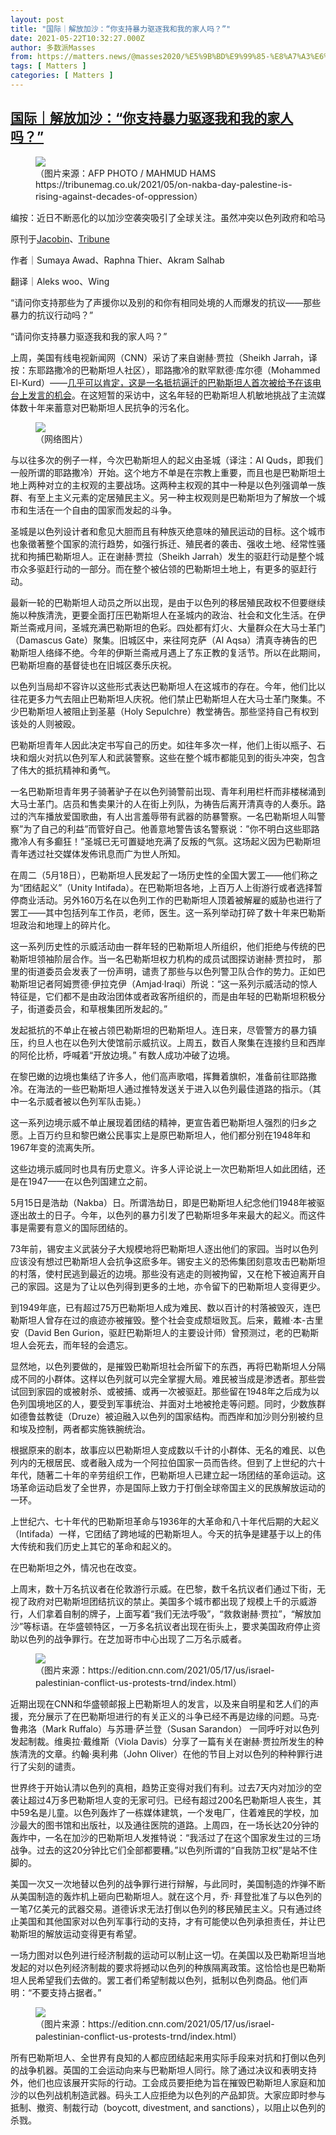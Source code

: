 ```yaml
---
layout: post
title: "国际｜解放加沙：“你支持暴力驱逐我和我的家人吗？”"
date: 2021-05-22T10:32:27.000Z
author: 多数派Masses
from: https://matters.news/@masses2020/%E5%9B%BD%E9%99%85-%E8%A7%A3%E6%94%BE%E5%8A%A0%E6%B2%99-%E4%BD%A0%E6%94%AF%E6%8C%81%E6%9A%B4%E5%8A%9B%E9%A9%B1%E9%80%90%E6%88%91%E5%92%8C%E6%88%91%E7%9A%84%E5%AE%B6%E4%BA%BA%E5%90%97-bafyreievrlbd4v2othmegxzkefsjvmy67blropbxx7hvk2pahmtmgelz64
tags: [ Matters ]
categories: [ Matters ]
---
```

<!--1621679547000-->
[国际｜解放加沙：“你支持暴力驱逐我和我的家人吗？”](https://matters.news/@masses2020/%E5%9B%BD%E9%99%85-%E8%A7%A3%E6%94%BE%E5%8A%A0%E6%B2%99-%E4%BD%A0%E6%94%AF%E6%8C%81%E6%9A%B4%E5%8A%9B%E9%A9%B1%E9%80%90%E6%88%91%E5%92%8C%E6%88%91%E7%9A%84%E5%AE%B6%E4%BA%BA%E5%90%97-bafyreievrlbd4v2othmegxzkefsjvmy67blropbxx7hvk2pahmtmgelz64)
------

<div>
<figure class="image"><img src="https://assets.matters.news/embed/08e4a783-9ca0-4ae8-8f8a-a374b73ce4c1.jpeg" data-asset-id="08e4a783-9ca0-4ae8-8f8a-a374b73ce4c1" referrerpolicy="no-referrer"><figcaption><span>（图片来源：AFP PHOTO / MAHMUD HAMS https://tribunemag.co.uk/2021/05/on-nakba-day-palestine-is-rising-against-decades-of-oppression）</span></figcaption></figure><pre class="ql-syntax">编按：近日不断恶化的以加沙空袭突吸引了全球关注。虽然冲突以色列政府和哈马斯在星期五开始停火，但没有人知道这短暂的平静会延续多久，同时爆发的全球反对以色列种族隔离体制和定居殖民主义（settler colonialism）让世人讶异。在华语地区，长年受主流媒体的简化报道，舆论对于以巴冲突陷进了一种漠视帝国主义历史的泥浆摔角。为了讨论真正触碰问题的核心，我们接下来会透过翻译整理、访问长期关注议题的专家和巴勒斯坦组织者来引进一种历史的、进步的观点。下文整合自两篇英语进步媒体的文章，述说了近期以巴冲突的缘由，以及全球反以色列种族隔离浪潮的发展。</pre><p>原刊于<a href="https://jacobinmag.com/2021/05/israeli-apartheid-turning-tide-global-protests-general-strike-palestine-liberation" target="_blank">Jacobin</a>、<a href="https://tribunemag.co.uk/2021/05/on-nakba-day-palestine-is-rising-against-decades-of-oppression" target="_blank">Tribune</a></p><p>作者｜Sumaya Awad、Raphna Thier、Akram Salhab</p><p>翻译｜Aleks woo、Wing</p><p>“请问你支持那些为了声援你以及别的和你有相同处境的人而爆发的抗议——那些暴力的抗议行动吗？”</p><p>“请问你支持暴力驱逐我和我的家人吗？”</p><p>上周，美国有线电视新闻网（CNN）采访了来自谢赫·贾拉（Sheikh Jarrah，译按：东耶路撒冷的巴勒斯坦人社区），耶路撒冷的默罕默德·库尔德（Mohammed El-Kurd）——<a href="https://www.vice.com/en/article/y3dvdb/mohammed-el-kurd-cnn-interview-sheikh-jarrah" target="_blank">几乎可以肯定，这是一名抵抗逼迁的巴勒斯坦人首次被给予在该电台上发言的机会</a>。在这短暂的采访中，这名年轻的巴勒斯坦人机敏地挑战了主流媒体数十年来蓄意对巴勒斯坦人民抗争的污名化。</p><figure class="image"><img src="https://assets.matters.news/embed/506a9f9d-43ee-4b2a-9047-e790bc18f55c.jpeg" data-asset-id="506a9f9d-43ee-4b2a-9047-e790bc18f55c" referrerpolicy="no-referrer"><figcaption><span>（网络图片）</span></figcaption></figure><p>与以往多次的例子一样，今次巴勒斯坦人的起义由圣城（译注：Al Quds，即我们一般所谓的耶路撒冷）开始。这个地方不单是在宗教上重要，而且也是巴勒斯坦土地上两种对立的主权观的主要战场。这两种主权观的其中一种是以色列强调单一族群、有至上主义元素的定居殖民主义。另一种主权观则是巴勒斯坦为了解放一个城市和生活在一个自由的国家而发起的斗争。</p><p>圣城是以色列设计者和愈见大胆而且有种族灭绝意味的殖民运动的目标。这个城市也象徵著整个国家的流行趋势，如强行拆迁、殖民者的袭击、强收土地、经常性骚扰和拘捕巴勒斯坦人。正在谢赫·贾拉（Sheikh Jarrah）发生的驱赶行动是整个城市众多驱赶行动的一部分。而在整个被佔领的巴勒斯坦土地上，有更多的驱赶行动。</p><p>最新一轮的巴勒斯坦人动员之所以出现，是由于以色列的移居殖民政权不但要继续施以种族清洗，更要全面打压巴勒斯坦人在圣城内的政治、社会和文化生活。在伊斯兰斋戒月间，圣城充满巴勒斯坦的色彩。四处都有灯火、大量群众在大马士革门（Damascus Gate）聚集。旧城区中，来往阿克萨（Al Aqsa）清真寺祷告的巴勒斯坦人络绎不绝。今年的伊斯兰斋戒月遇上了东正教的复活节。所以在此期间，巴勒斯坦裔的基督徒也在旧城区奏乐庆祝。</p><p>以色列当局却不容许以这些形式表达巴勒斯坦人在这城市的存在。今年，他们比以往花更多力气去阻止巴勒斯坦人庆祝。他们禁止巴勒斯坦人在大马士革门聚集。不少巴勒斯坦人被阻止到圣墓（Holy Sepulchre）教堂祷告。那些坚持自己有权到该处的人则被殴。</p><p>巴勒斯坦青年人因此决定书写自己的历史。如往年多次一样，他们上街以瓶子、石块和烟火对抗以色列军人和武装警察。这些在整个城市都能见到的街头冲突，包含了伟大的抵抗精神和勇气。</p><p>一名巴勒斯坦青年男子骑著驴子在以色列骑警前出现、青年利用栏杆而非楼梯涌到大马士革门。店员和售卖果汁的人在街上列队，为祷告后离开清真寺的人奏乐。路过的汽车播放爱国歌曲，有人出言羞辱带有武器的防暴警察。一名巴勒斯坦人叫警察”为了自己的利益”而管好自己。他善意地警告该名警察说：”你不明白这些耶路撒冷人有多癫狂！”圣城已无可置疑地充满了反叛的气氛。这场起义因为巴勒斯坦青年透过社交媒体发佈讯息而广为世人所知。</p><p>在周二（5月18日），巴勒斯坦人民发起了一场历史性的全国大罢工——他们称之为“团结起义”（Unity Intifada）。在巴勒斯坦各地，上百万人上街游行或者选择暂停商业活动。另外160万名在以色列工作的巴勒斯坦人顶着被解雇的威胁也进行了罢工——其中包括列车工作员，老师，医生。这一系列举动打碎了数十年来巴勒斯坦政治和地理上的碎片化。</p><p>这一系列历史性的示威活动由一群年轻的巴勒斯坦人所组织，他们拒绝与传统的巴勒斯坦领袖阶层合作。当一名巴勒斯坦权力机构的成员试图探访谢赫·贾拉时， 那里的街道委员会发表了一份声明，谴责了那些与以色列警卫队合作的势力。正如巴勒斯坦记者阿姆贾德·伊拉克伊（Amjad·Iraqi）所说：“这一系列示威活动的惊人特征是，它们都不是由政治团体或者政客所组织的，而是由年轻的巴勒斯坦积极分子，街道委员会，和草根集团所发起的。”</p><p>发起抵抗的不单止在被占领巴勒斯坦的巴勒斯坦人。连日来，尽管警方的暴力镇压，约旦人也在以色列大使馆前示威抗议。上周五，数百人聚集在连接约旦和西岸的阿伦比桥，呼喊着“开放边境。” 有数人成功冲破了边境。</p><p>在黎巴嫩的边境也集结了许多人，他们高声歌唱，挥舞着旗帜，准备前往耶路撒冷。在海法的一些巴勒斯坦人通过推特发送关于进入以色列最佳道路的指示。（其中一名示威者被以色列军队击毙。）</p><p>这一系列边境示威不单止展现着团结的精神，更宣告着巴勒斯坦人强烈的归乡之愿。上百万约旦和黎巴嫩公民事实上是原巴勒斯坦人，他们都分别在1948年和1967年变的流离失所。</p><p>这些边境示威同时也具有历史意义。许多人评论说上一次巴勒斯坦人如此团结，还是在1947——在以色列国建立之前。</p><p>5月15日是浩劫（Nakba）日。所谓浩劫日，即是巴勒斯坦人纪念他们1948年被驱逐出故土的日子。今年，以色列的暴力引发了巴勒斯坦多年来最大的起义。而这件事是需要有意义的国际团结的。</p><p>73年前，锡安主义武装分子大规模地将巴勒斯坦人逐出他们的家园。当时以色列应该没有想过巴勒斯坦人会抗争这麽多年。锡安主义的恐佈集团刻意攻击巴勒斯坦的村落，使村民逃到最近的边境。那些没有逃走的则被拘留，又在枪下被迫离开自己的家园。这是为了让以色列得到更多的土地，亦令留下的巴勒斯坦人变得更少。</p><p>到1949年底，已有超过75万巴勒斯坦人成为难民、数以百计的村落被毁灭，连巴勒斯坦人曾存在过的痕迹亦被摧毁。整个社会变成颓垣败瓦。后来，戴維·本-古里安（David Ben Gurion，驱赶巴勒斯坦人的主要设计师）曾预测过，老的巴勒斯坦人会死去，而年轻的会遗忘。</p><p>显然地，以色列要做的，是摧毁巴勒斯坦社会所留下的东西，再将巴勒斯坦人分隔成不同的小群体。这样以色列就可以完全掌握大局。难民被当成是渗透者。那些尝试回到家园的或被射杀、或被捕、或再一次被驱赶。那些留在1948年之后成为以色列国境地区的人，要受到军事统治、并面对土地被抢走等问题。同时，少数族群如德鲁兹教徒（Druze）被迫融入以色列的国家结构。而西岸和加沙则分别被约旦和埃及控制，两者都实施铁腕统治。</p><p>根据原来的剧本，故事应以巴勒斯坦人变成数以千计的小群体、无名的难民、以色列内的无根居民、或者融入成为一个阿拉伯国家一员而告终。但到了上世纪的六十年代，随著二十年的辛劳组织工作，巴勒斯坦人已建立起一场团结的革命运动。这场革命运动启发了全世界，亦是国际上致力于打倒全球帝国主义的民族解放运动的一环。</p><p>上世纪六、七十年代的巴勒斯坦革命与1936年的大革命和八十年代后期的大起义（Intifada）一样，它团结了跨地域的巴勒斯坦人。今天的抗争是建基于以上的伟大传统和我们历史上其它的革命和起义的。</p><p>在巴勒斯坦之外，情况也在改变。</p><p>上周末，数十万名抗议者在伦敦游行示威。在巴黎，数千名抗议者们通过下街，无视了政府对巴勒斯坦团结抗议的禁止。美国多个城市都出现了规模上千的示威游行，人们拿着自制的牌子，上面写着“我们无法呼吸”，“救救谢赫·贾拉”，“解放加沙”等标语。在华盛顿特区，一万多名抗议者出现在街头上，要求美国政府停止资助以色列的战争罪行。在芝加哥市中心出现了二万名示威者。</p><figure class="image"><img src="https://assets.matters.news/embed/3d3da4fa-a231-44ed-9b30-9b7e327aab91.jpeg" data-asset-id="3d3da4fa-a231-44ed-9b30-9b7e327aab91" referrerpolicy="no-referrer"><figcaption><span>（图片来源：https://edition.cnn.com/2021/05/17/us/israel-palestinian-conflict-us-protests-trnd/index.html）</span></figcaption></figure><p>近期出现在CNN和华盛顿邮报上巴勒斯坦人的发言，以及来自明星和艺人们的声援，充分展示了在巴勒斯坦进行的有关正义的斗争已经不再是边缘的问题。马克·鲁弗洛（Mark Ruffalo）与苏珊·萨兰登（Susan Sarandon） 一同呼吁对以色列发起制裁。维奥拉·戴维斯（Viola Davis）分享了一篇有关在谢赫·贾拉所发生的种族清洗的文章。约翰·奥利弗（John Oliver）在他的节目上对以色列的种种罪行进行了尖刻的谴责。</p><p>世界终于开始认清以色列的真相，趋势正变得对我们有利。过去7天内对加沙的空袭让超过4万多巴勒斯坦人变的无家可归。已经有超过200名巴勒斯坦人丧生，其中59名是儿童。以色列轰炸了一栋媒体建筑，一个发电厂，住着难民的学校，加沙最大的图书馆和出版社，以及通往医院的道路。上周四，在一场长达20分钟的轰炸中，一名在加沙的巴勒斯坦人发推特说：“我活过了在这个国家发生过的三场战争。过去的这20分钟比它们全部都要糟。”以色列所谓的“自我防卫权”是站不住脚的。</p><p>美国一次又一次地替以色列的战争罪行进行辩解，与此同时，美国制造的炸弹不断从美国制造的轰炸机上砸向巴勒斯坦人。就在这个月，乔· 拜登批准了与以色列的一笔7亿美元的武器交易。道德诉求无法打倒以色列的移民殖民主义。只有通过终止美国和其他国家对以色列军事行动的支持，才有可能使以色列承担责任，并让巴勒斯坦的解放运动变得更有希望。</p><p>一场力图对以色列进行经济制裁的运动可以制止这一切。在美国以及巴勒斯坦当地发起的对以色列经济制裁的要求将撼动以色列的种族隔离政策。这恰恰也是巴勒斯坦人民希望我们去做的。罢工者们希望制裁以色列，抵制以色列商品。他们声明：“不要支持占据者。”</p><figure class="image"><img src="https://assets.matters.news/embed/af2a8760-3632-4662-9cf0-d83605646034.jpeg" data-asset-id="af2a8760-3632-4662-9cf0-d83605646034" referrerpolicy="no-referrer"><figcaption><span>（图片来源：https://edition.cnn.com/2021/05/17/us/israel-palestinian-conflict-us-protests-trnd/index.html）</span></figcaption></figure><p>所有巴勒斯坦人、全世界有良知的人都应团结起来用实际手段来对抗和打倒以色列的战争机器。英国的工会运动向来与巴勒斯坦人同行。除了通过决议和表明支持外，他们也应该展开实际的行动。工会成员要拒绝为旨在摧毁巴勒斯坦人家庭和加沙的以色列战机制造武器。码头工人应拒绝为以色列的产品卸货。大家应即时参与抵制、撤资、制裁行动（boycott, divestment, and sanctions），以阻止以色列的杀戮。</p>
</div>
